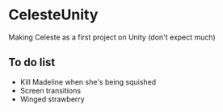 # CelesteUnity
 
Making Celeste as a first project on Unity (don't expect much)

## To do list

- Kill Madeline when she's being squished
- Screen transitions
- Winged strawberry